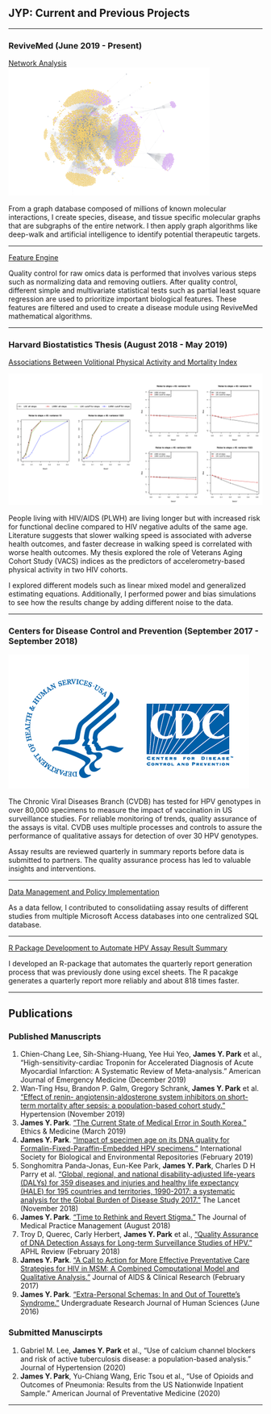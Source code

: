 ## JYP: Current and Previous Projects

---

### ReviveMed (June 2019 - Present)

[Network Analysis](https://www.revivemed.io/)
<img src="images/nash2.jpg?raw=true"/>

From a graph database composed of millions of known molecular interactions, I create species, disease, and tissue specific molecular graphs that are subgraphs of the entire network. I then apply graph algorithms like deep-walk and artificial intelligence to identify potential therapeutic targets.

---
[Feature Engine](https://www.revivemed.io/)

Quality control for raw omics data is performed that involves various steps such as normalizing data and removing outliers. After quality control, different simple and multivariate statistical tests such as partial least square regression are used to prioritize important biological features. These features are filtered and used to create a disease module using ReviveMed mathematical algorithms.

---

### Harvard Biostatistics Thesis (August 2018 - May 2019)

[Associations Between Volitional Physical Activity and Mortality Index](https://www.slideshare.net/slideshow/embed_code/key/5kpW21dsRLKtEo)

<img src="images/simulations.jpg?raw=true"/>

People living with HIV/AIDS (PLWH) are living longer but with increased risk for functional decline compared to HIV negative adults of the same age. Literature suggests that slower walking speed is associated with adverse health outcomes, and faster decrease in walking speed is correlated with worse health outcomes. My thesis explored the role of Veterans Aging Cohort Study (VACS) indices as the predictors of accelerometry-based physical activity in two HIV cohorts. 

I explored different models such as linear mixed model and generalized estimating equations. Additionally, I performed power and bias simulations to see how the results change by adding different noise to the data. 

---

### Centers for Disease Control and Prevention (September 2017 - September 2018)

<img src="images/cdc_logo.jpg?raw=true"/>

The Chronic Viral Diseases Branch (CVDB) has tested for HPV genotypes in over 80,000
specimens to measure the impact of vaccination in US surveillance studies. For reliable monitoring of
trends, quality assurance of the assays is vital. CVDB uses multiple processes and controls to assure the
performance of qualitative assays for detection of over 30 HPV genotypes. 

Assay results are reviewed quarterly in summary reports before data is submitted to partners. The quality assurance
process has led to valuable insights and interventions. 

---

[Data Management and Policy Implementation](https://www.slideshare.net/slideshow/embed_code/key/ozCQtel50xfXnC)

As a data fellow, I contributed to consolidatiing assay results of different studies from multiple Microsoft Access databases into one centralized SQL database. 

---
[R Package Development to Automate HPV Assay Result Summary](https://www.slideshare.net/slideshow/embed_code/key/oTZDKt4KIkiE1a)

I developed an R-package that automates the quarterly report generation process that was previously done using excel sheets. The R pacakge generates a quarterly report more reliably and about 818 times faster.

---

## Publications

### Published Manuscripts

1. Chien-Chang Lee, Sih-Shiang-Huang, Yee Hui Yeo, **James Y. Park** et al., “High-sensitivity-cardiac Troponin for Accelerated Diagnosis of Acute Myocardial Infarction: A Systematic Review of Meta-analysis.” American Journal of Emergency Medicine (December 2019)
2. Wan-Ting Hsu, Brandon P. Galm, Gregory Schrank, **James Y. Park** et al. [“Effect of renin- angiotensin-aldosterone system inhibitors on short-term mortality after sepsis: a population-based cohort study.”](https://www.ahajournals.org/doi/10.1161/HYPERTENSIONAHA.119.13197) Hypertension (November 2019)
3. **James Y. Park**. [“The Current State of Medical Error in South Korea.”](https://search.proquest.com/openview/c5e2e4ec7d800912a09eee59ae8cc650/1?pq-origsite=gscholar&cbl=44457) Ethics & Medicine (March 2019)
4. **James Y. Park**. [“Impact of specimen age on its DNA quality for Formalin-Fixed-Paraffin-Embedded HPV specimens.”](https://www.biorxiv.org/content/10.1101/420224v1.abstract) International Society for Biological and Environmental Repositories (February 2019)
5. Songhomitra Panda-Jonas, Eun-Kee Park, **James Y. Park**, Charles D H Parry et al. [“Global, regional, and national disability-adjusted life-years (DALYs) for 359 diseases and injuries and healthy life expectancy (HALE) for 195 countries and territories, 1990-2017: a systematic analysis for the Global Burden of Disease Study 2017.”](https://www.sciencedirect.com/science/article/pii/S0140673618323353) The Lancet (November 2018)
6. **James Y. Park**. [“Time to Rethink and Revert Stigma.”](https://search.proquest.com/openview/b2eb5bf88d847d440fce643b0ae072ce/1?pq-origsite=gscholar&cbl=32264) The Journal of Medical Practice
Management (August 2018)
7. Troy D, Querec, Carly Herbert, **James Y. Park** et al., [“Quality Assurance of DNA Detection
Assays for Long-term Surveillance Studies of HPV.”](https://www.aphl.org/conferences/annualmeeting/Documents/AM18_FinalProgram_final_web.pdf) APHL Review (February 2018)
8. **James Y. Park**. [“A Call to Action for More Effective Preventative Care Strategies for HIV in MSM: A Combined Computational Model and Qualitative Analysis.”](https://www.researchgate.net/profile/James_Park41/publication/315064562_A_Call_to_Action_for_More_Effective_Preventative_Care_Strategies_for_HIV_in_Men_Having_Sex_with_Men_MSM_A_Combined_Computational_Model_and_Qualitative_Analysis/links/5b9fdecca6fdccd3cb5edf45/A-Call-to-Action-for-More-Effective-Preventative-Care-Strategies-for-HIV-in-Men-Having-Sex-with-Men-MSM-A-Combined-Computational-Model-and-Qualitative-Analysis.pdf) Journal of AIDS & Clinical Research (February 2017)
9. **James Y. Park**. [“Extra-Personal Schemas: In and Out of Tourette’s Syndrome.”](http://www.kon.org/urc/v15/park.html) Undergraduate
Research Journal of Human Sciences (June 2016)

### Submitted Manuscirpts

1. Gabriel M. Lee, **James Y. Park** et al., “Use of calcium channel blockers and risk of active tuberculosis disease: a population-based analysis.” Journal of Hypertension (2020)
2. **James Y. Park**, Yu-Chiang Wang, Eric Tsou et al., “Use of Opioids and Outcomes of Pneumonia: Results from the US Nationwide Inpatient Sample.” American Journal of Preventative Medicine (2020)
 
---
<p style="font-size:11px">
